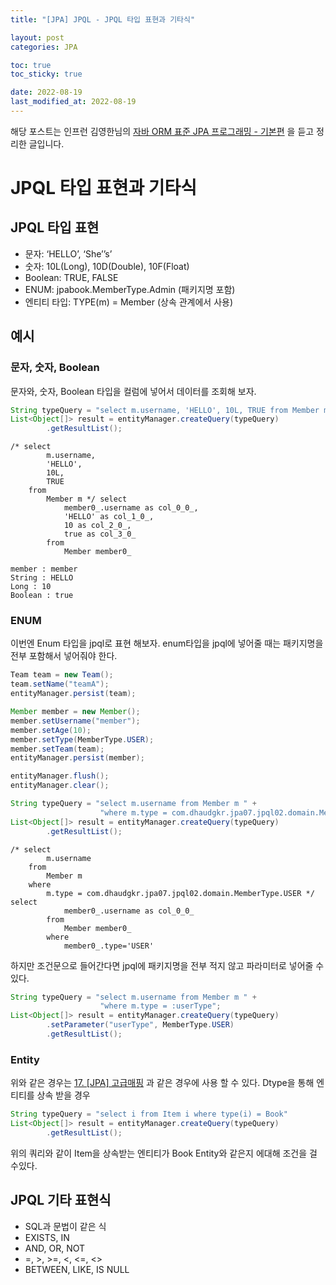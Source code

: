 ```yaml
---
title: "[JPA] JPQL - JPQL 타입 표현과 기타식"

layout: post
categories: JPA

toc: true
toc_sticky: true

date: 2022-08-19
last_modified_at: 2022-08-19
---
```


해당 포스트는 인프런 김영한님의 [자바 ORM 표준 JPA 프로그래밍 - 기본편](https://www.inflearn.com/course/ORM-JPA-Basic/dashboard) 을 듣고 정리한 글입니다.

# JPQL 타입 표현과 기타식

## JPQL 타입 표현

- 문자: ‘HELLO’, ‘She’’s’
- 숫자: 10L(Long), 10D(Double), 10F(Float)
- Boolean: TRUE, FALSE
- ENUM: jpabook.MemberType.Admin (패키지명 포함)
- 엔티티 타입: TYPE(m) = Member (상속 관계에서 사용)

## 예시

### 문자, 숫자, Boolean

문자와, 숫자, Boolean 타입을 컬럼에 넣어서 데이터를 조회해 보자.

```java
String typeQuery = "select m.username, 'HELLO', 10L, TRUE from Member m";
List<Object[]> result = entityManager.createQuery(typeQuery)
        .getResultList();
```

```shell
/* select
        m.username,
        'HELLO',
        10L,
        TRUE
    from
        Member m */ select
            member0_.username as col_0_0_,
            'HELLO' as col_1_0_,
            10 as col_2_0_,
            true as col_3_0_
        from
            Member member0_

member : member
String : HELLO
Long : 10
Boolean : true
```

### ENUM

이번엔 Enum 타입을 jpql로 표현 해보자. enum타입을 jpql에 넣어줄 때는 패키지명을 전부 포함해서 넣어줘야 한다.

```java
Team team = new Team();
team.setName("teamA");
entityManager.persist(team);

Member member = new Member();
member.setUsername("member");
member.setAge(10);
member.setType(MemberType.USER);
member.setTeam(team);
entityManager.persist(member);

entityManager.flush();
entityManager.clear();

String typeQuery = "select m.username from Member m " +
                    "where m.type = com.dhaudgkr.jpa07.jpql02.domain.MemberType.USER";
List<Object[]> result = entityManager.createQuery(typeQuery)
        .getResultList();
```

```shell
/* select
        m.username
    from
        Member m
    where
        m.type = com.dhaudgkr.jpa07.jpql02.domain.MemberType.USER */ select
            member0_.username as col_0_0_
        from
            Member member0_
        where
            member0_.type='USER'
```

하지만 조건문으로 들어간다면 jpql에 패키지명을 전부 적지 않고 파라미터로 넣어줄 수 있다.

```java
String typeQuery = "select m.username from Member m " +
                    "where m.type = :userType";
List<Object[]> result = entityManager.createQuery(typeQuery)
        .setParameter("userType", MemberType.USER)
        .getResultList();
```

### Entity

위와 같은 경우는 [17. [JPA] 고급매핑](https://dh37789.github.io/jpa/jpa-17/) 과 같은 경우에 사용 할 수 있다.
Dtype을 통해 엔티티를 상속 받을 경우

```java
String typeQuery = "select i from Item i where type(i) = Book"
List<Object[]> result = entityManager.createQuery(typeQuery)
        .getResultList();
```

위의 쿼리와 같이 Item을 상속받는 엔티티가 Book Entity와 같은지 에대해 조건을 걸 수있다.


## JPQL 기타 표현식

- SQL과 문법이 같은 식
- EXISTS, IN
- AND, OR, NOT
- =, >, >=, <, <=, <>
- BETWEEN, LIKE, IS NULL
